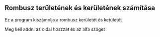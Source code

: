## Rombusz területének és kerületének számítása 

Ez a program kiszámolja a rombusz kerületét és ketületét

Meg kell addni az oldal hoszzát és az alfa szöget

